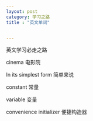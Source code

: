 ```yaml
---
layout: post
category: 学习之路
title : "英文单词"


---
```


英文学习必走之路



cinema 电影院



In its simplest form 简单来说

constant 常量

variable 变量



convenience  initializer 便捷构造器

